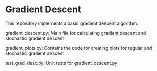 # Gradient Descent

This repository implements a basic gradient descent algorithm.

gradient_descent.py: Main file for calculating gradient descent and stochastic gradient descent

gradient_plots.py: Contains the code for creating plots for regular and stochastic gradient descent

test_grad_desc.py: Unit tests for gradient_descent.py
